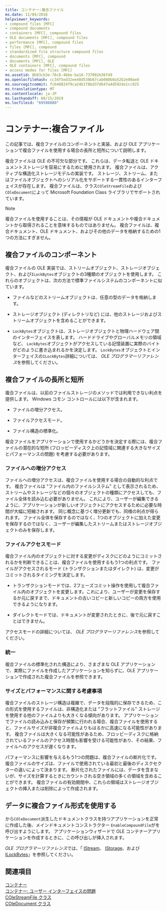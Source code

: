```yaml
---
title: コンテナー:複合ファイル
ms.date: 11/04/2016
helpviewer_keywords:
- compound files [MFC]
- compound documents
- containers [MFC], compound files
- OLE documents [MFC], compound files
- performance [MFC], compound files
- files [MFC], compound
- standardized file structure compound files
- documents [MFC], compound
- documents [MFC], OLE
- OLE containers [MFC], compound files
- access modes for files [MFC]
ms.assetid: 8b83cb3e-76c8-4bbe-ba16-737092b36f49
ms.openlocfilehash: cc34f5ed32ee48d538b67cab080b0a52b2e00ae8
ms.sourcegitcommit: fcb48824f9ca24b1f8bd37d647a4d592de1cc925
ms.translationtype: MT
ms.contentlocale: ja-JP
ms.lasthandoff: 08/15/2019
ms.locfileid: "69508880"
---
```

# <a name="containers-compound-files"></a>コンテナー:複合ファイル

この記事では、複合ファイルのコンポーネントと実装、および OLE アプリケーションで複合ファイルを使用する場合の長所と短所について説明します。

複合ファイルは OLE の不可欠な部分です。 これらは、データ転送と OLE ドキュメントストレージを容易にするために使用されます。 複合ファイルは、アクティブな構造化ストレージモデルの実装です。 ストレージ、ストリーム、またはファイルオブジェクトへのシリアル化をサポートする一貫性のあるインターフェイスが存在します。 複合ファイルは、クラス`COleStreamFile`および`COleDocument`によって Microsoft Foundation Class ライブラリでサポートされています。

> [!NOTE]
>  複合ファイルを使用することは、その情報が OLE ドキュメントや複合ドキュメントから取得されることを意味するものではありません。 複合ファイルは、複合ドキュメント、OLE ドキュメント、およびその他のデータを格納するための1つの方法にすぎません。

##  <a name="_core_components_of_a_compound_file"></a>複合ファイルのコンポーネント

複合ファイルの OLE 実装では、ストリームオブジェクト、ストレージオブジェクト、および`ILockBytes`オブジェクトの3種類のオブジェクトを使用します。 これらのオブジェクトは、次の方法で標準ファイルシステムのコンポーネントに似ています。

- ファイルなどのストリームオブジェクトは、任意の型のデータを格納します。

- ストレージオブジェクト (ディレクトリなど) には、他のストレージおよびストリームオブジェクトを含めることができます。

- `LockBytes`オブジェクトは、ストレージオブジェクトと物理ハードウェア間のインターフェイスを表します。 ハードドライブやグローバルメモリの領域など、 `LockBytes`オブジェクトがアクセスしている記憶装置に実際のバイトがどのように書き込まれるかを決定します。 `LockBytes`オブジェクトとインターフェイスの`ILockBytes`詳細については、 *OLE プログラマーリファレンス*を参照してください。

##  <a name="_core_advantages_and_disadvantages_of_compound_files"></a>複合ファイルの長所と短所

複合ファイルは、以前のファイルストレージのメソッドでは利用できない利点を提供します。 Windows コモン コントロールには以下が含まれます。

- ファイルの増分アクセス。

- ファイルアクセスモード。

- ファイル構造の標準化。

複合ファイルをアプリケーションで使用するかどうかを決定する際には、複合ファイルの潜在的な短所 (フロッピーディスク上の記憶域に関連する大きなサイズとパフォーマンスの問題) を考慮する必要があります。

###  <a name="_core_incremental_access_to_files"></a>ファイルへの増分アクセス

ファイルへの増分アクセスは、複合ファイルを使用する場合の自動的な利点です。 複合ファイルは "ファイル内のファイルシステム" として表示されるため、ストリームやストレージなどの個々のオブジェクトの種類にアクセスしても、ファイル全体を読み込む必要がありません。 これにより、ユーザーが編集できるように、アプリケーションが新しいオブジェクトにアクセスするために必要な時間が大幅に短縮されます。 同じ概念に基づく増分更新でも、同様の利点が得られます。 ファイル全体を保存するのではなく、1つのオブジェクトに加えた変更を保存するのではなく、ユーザーが編集したストリームまたはストレージオブジェクトのみを保存します。

###  <a name="_core_file_access_modes"></a>ファイルアクセスモード

複合ファイル内のオブジェクトに対する変更がディスクにどのようにコミットされるかを判断できることは、複合ファイルを使用するもう1つの利点です。 ファイルがアクセスされるモード (トランザクションまたはダイレクト) は、変更がコミットされるタイミングを決定します。

- トランザクションモードでは、2フェーズコミット操作を使用して複合ファイル内のオブジェクトを変更します。これにより、ユーザーが変更を保存するか元に戻すまで、ドキュメントの古いコピーと新しいコピーの両方を使用できるようになります。

- ダイレクトモードでは、ドキュメントが変更されたときに、後で元に戻すことはできません。

アクセスモードの詳細については、 *OLE プログラマーリファレンス*を参照してください。

###  <a name="_core_standardization"></a>統一

複合ファイルの標準化された構造により、さまざまな OLE アプリケーションで、実際にファイルを作成したアプリケーションを知らずに、OLE アプリケーションで作成された複合ファイルを参照できます。

###  <a name="_core_size_and_performance_considerations"></a>サイズとパフォーマンスに関する考慮事項

複合ファイルのストレージ構造は複雑で、データを段階的に保存できるため、この形式を使用するファイルは、非構造化または "フラットファイル" ストレージを使用する他のファイルよりも大きくなる傾向があります。 アプリケーションでファイルの読み込みと保存が頻繁に行われる場合、複合ファイルを使用すると、ファイルサイズが非複合ファイルよりもはるかに高速になる可能性があります。 複合ファイルは大きくなる可能性があるため、フロッピーディスクに格納されているファイルのアクセス時間も影響を受ける可能性があり、その結果、ファイルへのアクセスが遅くなります。

パフォーマンスに影響を与えるもう1つの問題は、複合ファイルの断片化です。 複合ファイルのサイズは、ファイルで使用されている最初と最後のディスクセクターの違いによって決まります。 断片化されたファイルには、データを含まないが、サイズを計算するときにカウントされる空き領域の多くの領域を含めることができます。 複合ファイルの有効期間中、これらの領域はストレージオブジェクトの挿入または削除によって作成されます。

##  <a name="_core_using_compound_files_format_for_your_data"></a>データに複合ファイル形式を使用する

から`COleDocument`派生したドキュメントクラスを持つアプリケーションを正常に作成した後、メインドキュメントコンストラクター `EnableCompoundFile`がを呼び出すようにします。 アプリケーションウィザードで OLE コンテナーアプリケーションを作成するときに、この呼び出しが挿入されます。

*OLE プログラマーリファレンス*では、「 [IStream](/windows/win32/api/objidl/nn-objidl-istream)、 [IStorage](/windows/win32/api/objidl/nn-objidl-istorage)、および[ILockBytes](/windows/win32/api/objidl/nn-objidl-ilockbytes)」を参照してください。

## <a name="see-also"></a>関連項目

[コンテナー](../mfc/containers.md)<br/>
[コンテナー: ユーザー インターフェイスの問題](../mfc/containers-user-interface-issues.md)<br/>
[COleStreamFile クラス](../mfc/reference/colestreamfile-class.md)<br/>
[COleDocument クラス](../mfc/reference/coledocument-class.md)
